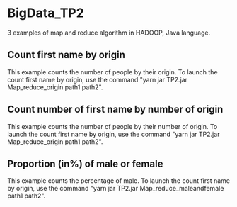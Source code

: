# BigData_TP2
3 examples of map and reduce algorithm in HADOOP, Java language.

## Count first name by origin
This example counts the number of people by their origin.
To launch the count first name by origin, use the command "yarn jar TP2.jar Map_reduce_origin path1 path2".

## Count number of first name by number of origin
This example counts the number of people by their number of origin.
To launch the count first name by origin, use the command "yarn jar TP2.jar Map_reduce_origin path1 path2".

## Proportion (in%) of male or female
This example counts the percentage of male.
To launch the count first name by origin, use the command "yarn jar TP2.jar Map_reduce_maleandfemale path1 path2".
